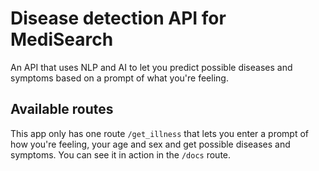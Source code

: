 # Disease detection API for MediSearch
An API that uses NLP and AI to let you predict possible diseases and symptoms based on a prompt of what you're feeling.

## Available routes
This app only has one route `/get_illness` that lets you enter a prompt of how you're feeling, your age and sex and get possible diseases and symptoms. You can see it in action in the `/docs` route.